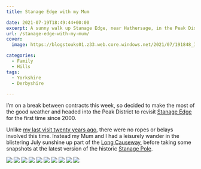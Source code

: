 ```yaml
---
title: Stanage Edge with my Mum

date: 2021-07-19T18:49:44+00:00
excerpt: A sunny walk up Stanage Edge, near Hathersage, in the Peak District.
url: /stanage-edge-with-my-mum/
cover: 
  image: https://blogstouks01.z33.web.core.windows.net/2021/07/191848_IMG_2990.jpg

categories:
  - Family
  - Hills
tags:
  - Yorkshire
  - Derbyshire

---
```

I’m on a break between contracts this week, so decided to make the most of the good weather and headed into the Peak District to revisit [Stanage Edge][1] for the first time since 2000.

Unlike [my last visit twenty years ago][2], there were no ropes or belays involved this time. Instead my Mum and I had a leisurely wander in the blistering July sunshine up part of the [Long Causeway][3], before taking some snapshots at the latest version of the historic [Stanage Pole][4].

![](https://blogstouks01.z33.web.core.windows.net/2023/08/191848_IMG_2985.jpg)
![](https://blogstouks01.z33.web.core.windows.net/2023/08/191848_IMG_2986.jpg)
![](https://blogstouks01.z33.web.core.windows.net/2023/08/191848_IMG_2990.jpg)
![](https://blogstouks01.z33.web.core.windows.net/2023/08/191848_IMG_2987.jpg)
![](https://blogstouks01.z33.web.core.windows.net/2023/08/191848_IMG_2988.jpg)
![](https://blogstouks01.z33.web.core.windows.net/2023/08/191848_IMG_2989.jpg)
![](https://blogstouks01.z33.web.core.windows.net/2023/08/191848_IMG_2991.jpg)
![](https://blogstouks01.z33.web.core.windows.net/2023/08/191848_IMG_2992.jpg)
![](https://blogstouks01.z33.web.core.windows.net/2023/08/191848_IMG_2993.jpg)
![](https://blogstouks01.z33.web.core.windows.net/2023/08/191846_IMG_0031.png)

 [1]: http://www.stanageedge.co.uk/
 [2]: https://blog.iannelson.uk/stanage-edge/
 [3]: https://en.wikipedia.org/wiki/Long_Causeway
 [4]: https://www.peakdistrict.gov.uk/visiting/places-to-visit/stanage-and-north-lees/stanage-pole